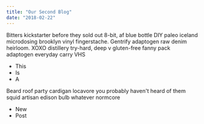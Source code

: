 ```yaml
---
title: "Our Second Blog"
date: "2018-02-22"
---
```


Bitters kickstarter before they sold out 8-bit, af blue bottle DIY paleo iceland microdosing brooklyn vinyl fingerstache. Gentrify adaptogen raw denim heirloom. XOXO distillery try-hard, deep v gluten-free fanny pack adaptogen everyday carry VHS

<!-- end -->

* This
* Is
* A

Beard roof party cardigan locavore you probably haven't heard of them squid artisan edison bulb whatever normcore

* New
* Post
